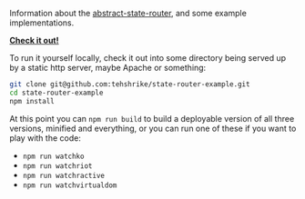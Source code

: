 
Information about the [abstract-state-router](https://github.com/TehShrike/abstract-state-router), and some example implementations.

**[Check it out!](https://tehshrike.github.io/state-router-example)**

To run it yourself locally, check it out into some directory being served up by a static http server, maybe Apache or something:

```sh
git clone git@github.com:tehshrike/state-router-example.git
cd state-router-example
npm install
```

At this point you can `npm run build` to build a deployable version of all three versions, minified and everything, or you can run one of these if you want to play with the code:

- `npm run watchko`
- `npm run watchriot`
- `npm run watchractive`
- `npm run watchvirtualdom`
